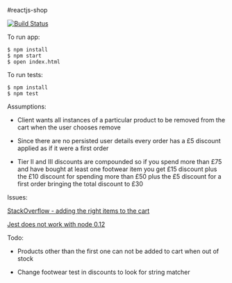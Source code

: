 #reactjs-shop

[![Build Status](https://travis-ci.org/sanjsanj/reactjs-shop.svg?branch=master)](https://travis-ci.org/sanjsanj/reactjs-shop)

To run app:

```
$ npm install
$ npm start
$ open index.html
```

To run tests:

```
$ npm install
$ npm test
```

Assumptions:

- Client wants all instances of a particular product to be removed from the cart when the user chooses remove

- Since there are no persisted user details every order has a £5 discount applied as if it were a first order

- Tier II and III discounts are compounded so if you spend more than £75 and have bought at least one footwear item you get £15 discount plus the £10 discount for spending more than £50 plus the £5 discount for a first order bringing the total discount to £30

Issues:

[StackOverflow - adding the right items to the cart](http://stackoverflow.com/questions/30865389/cart-not-adding-correct-item-in-react-js)

[Jest does not work with node 0.12](https://github.com/facebook/jest/issues/243)

Todo:

- Products other than the first one can not be added to cart when out of stock

- Change footwear test in discounts to look for string matcher
